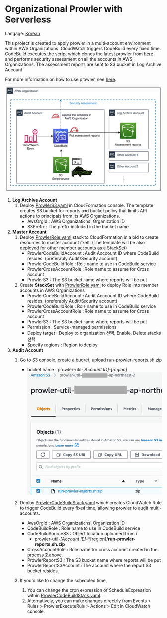 # Organizational Prowler with Serverless

Langage: [Korean](README_kr.md)

This project is created to apply prowler in a multi-account environment within AWS Organizations.
CloudWatch triggers CodeBuild every fixed time.
CodeBuild executes the script which clones the latest prowler from [here](https://github.com/prowler-cloud/prowler) and performs security assessment on all the accounts in AWS Organizations. The assessment reports are sent to S3 bucket in Log Archive Account.

For more information on how to use prowler, see [here](https://github.com/prowler-cloud/prowler#usage).

![Untitled](docs/images/prowler_org_architecture.png)

1. **Log Archive Account**
   1. Deploy [ProwlerS3.yaml](templates/ProwlerS3.yaml) in CloudFormation console.
      The template creates S3 bucket for reports and bucket policy that limits API actions to principals from its AWS Organizations.
      - AwsOrgId : AWS Organizations' Organization ID
      - S3Prefix : The prefix included in the bucket name
2. **Master Account**
   1. Deploy [ProwlerRole.yaml](templates/ProwlerRole.yaml) stack to CloudFormation in a bid to create resources to master account itself.
      (The template will be also deployed for other member accounts as a StackSet)
      - ProwlerCodeBuildAccount :  Audit Acccount ID where CodeBuild resides. (preferably Audit/Security account)
      - ProwlerCodeBuildRole : Role name to use in CodeBuild service
      - ProwlerCrossAccountRole : Role name to assume for Cross account
      - ProwlerS3 : The S3 bucket name where reports will be put
   1. Create **StackSet** with [ProwlerRole.yaml](templates/ProwlerRole.yaml) to deploy Role into member accounts in AWS Organizations.
      - ProwlerCodeBuildAccount :  Audit Acccount ID where CodeBuild resides. (preferably Audit/Security account)
      - ProwlerCodeBuildRole : Role name to use in CodeBuild service
      - ProwlerCrossAccountRole : Role name to assume for Cross account
      - ProwlerS3 : The S3 bucket name where reports will be put
      - Permission : Service-managed permissions
      - Deploy target : Deploy to organization 선택, Enable, Delete stacks 선택
      - Specify regions : Region to deploy
3. **Audit Account**
   1. Go to S3 console, create a bucket, upload [run-prowler-reports.sh.zip](src/run-prowler-reports.sh.zip)
      - bucket name : prowler-util-*[Account ID]*-*[region]*  
     ![Untitled](docs/images/s3_screenshot.png)

   1. Deploy  [ProwlerCodeBuildStack.yaml](templates/ProwlerCodeBuildStack.yaml) which creates CloudWatch Rule to trigger CodeBuild every fixed time, allowing prowler to audit multi-accounts.
      - AwsOrgId : AWS Organizations' Organization ID
      - CodeBuildRole : Role name to use in CodeBuild service
      - CodeBuildSourceS3 : Object location uploaded from i
         - prowler-util-*[Account ID]*-*[region]/**run-prowler-reports.sh.zip**
      - CrossAccountRole : Role name for cross account created in the process **2** above.
      - ProwlerReportS3 : The S3 bucket name where reports will be put
      - ProwlerReportS3Account : The account where the report S3 bucket resides.
   1. If you'd like to change the scheduled time,
      1. You can change the cron expression of ScheduleExpression within [ProwlerCodeBuildStack.yaml](templates/ProwlerCodeBuildStack.yaml).
      2. Alternatively, you can make changes directrly from Events > Rules > ProwlerExecuteRule > Actions > Edit in CloudWatch console.